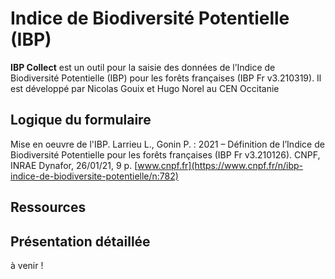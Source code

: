 # Indice de Biodiversité Potentielle (IBP)

**IBP Collect** est un outil pour la saisie des données de l’Indice de Biodiversité Potentielle (IBP) pour les forêts françaises (IBP Fr v3.210319). Il est développé par Nicolas Gouix et Hugo Norel au CEN Occitanie

## Logique du formulaire

Mise en oeuvre de l'IBP. Larrieu L., Gonin P. : 2021 – Définition de l’Indice de Biodiversité Potentielle pour les forêts françaises (IBP Fr v3.210126). CNPF, INRAE Dynafor, 26/01/21, 9 p. [www.cnpf.fr](https://www.cnpf.fr/n/ibp-indice-de-biodiversite-potentielle/n:782)

## Ressources

## Présentation détaillée

à venir !